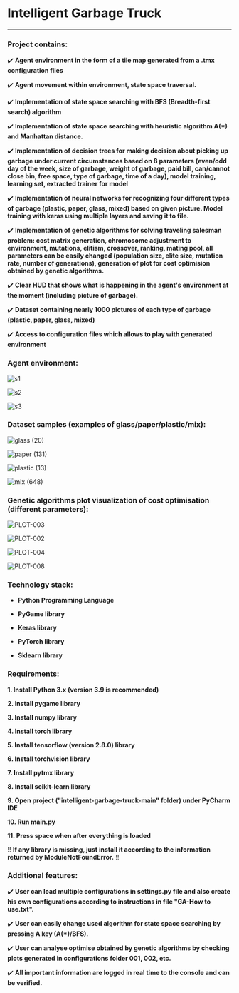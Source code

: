 # Intelligent Garbage Truck

---

### Project contains:

:heavy_check_mark: **Agent environment in the form of a tile map generated from a .tmx configuration files**

:heavy_check_mark: **Agent movement within environment, state space traversal.**

:heavy_check_mark: **Implementation of state space searching with BFS (Breadth-first search) algorithm**

:heavy_check_mark: **Implementation of state space searching with heuristic algorithm A(*) and Manhattan distance.**

:heavy_check_mark: **Implementation of decision trees for making decision about picking up garbage under current circumstances based on 8 parameters (even/odd day of the week, size of garbage, weight of garbage, paid bill, can/cannot close bin, free space, type of garbage, time of a day), model training, learning set, extracted trainer for model**

:heavy_check_mark: **Implementation of neural networks for recognizing four different types of garbage (plastic, paper, glass, mixed) based on given picture. Model training with keras using multiple layers and saving it to file.**

:heavy_check_mark: **Implementation of genetic algorithms for solving traveling salesman problem: cost matrix generation, chromosome adjustment to environment, mutations, elitism, crossover, ranking, mating pool, all parameters can be easily changed (population size, elite size, mutation rate, number of generations), generation of plot for cost optimision obtained by genetic algorithms.**

:heavy_check_mark: **Clear HUD that shows what is happening in the agent's environment at the moment (including picture of garbage).**

:heavy_check_mark: **Dataset containing nearly 1000 pictures of each type of garbage (plastic, paper, glass, mixed)**

:heavy_check_mark: **Access to configuration files which allows to play with generated environment**

### Agent environment:

![s1](https://user-images.githubusercontent.com/72214275/222919705-3ac36d0c-9cae-4c56-bcc7-dd6826db0220.png)

![s2](https://user-images.githubusercontent.com/72214275/222919713-7d319a08-0bc4-4d2c-9474-101292a40d0c.png)

![s3](https://user-images.githubusercontent.com/72214275/222919718-2733e477-43f3-4b2f-980b-0d1b397f16bc.png)

### Dataset samples (examples of glass/paper/plastic/mix):

![glass (20)](https://user-images.githubusercontent.com/72214275/222919732-5634a553-3c5d-45f4-a2a8-44e28a2da4c4.jpg)

![paper (131)](https://user-images.githubusercontent.com/72214275/222919747-37f00c92-3865-48d5-b3c2-aa651ce65d8b.jpg)

![plastic (13)](https://user-images.githubusercontent.com/72214275/222919756-050717de-f3a3-43b2-bd34-7e42a2eb0cb0.jpg)

![mix (648)](https://user-images.githubusercontent.com/72214275/222919821-394071a6-e4dd-4f71-b3df-b84e7d497626.jpg)

### Genetic algorithms plot visualization of cost optimisation (different parameters):

![PLOT-003](https://user-images.githubusercontent.com/72214275/222919869-9d3a4795-4859-4a9f-afba-1f0a29cd2b46.png)

![PLOT-002](https://user-images.githubusercontent.com/72214275/222919930-bf8a2b69-3c03-4d37-948c-e59903499328.png)

![PLOT-004](https://user-images.githubusercontent.com/72214275/222919878-68ab2209-3a17-4f8d-aebb-b5228fca2676.png)

![PLOT-008](https://user-images.githubusercontent.com/72214275/222919899-ee819059-86c8-4f59-8ff7-d6fdaaf4d9cd.png)

### Technology stack:

*  **Python Programming Language**

* **PyGame library**

* **Keras library**

* **PyTorch library**

* **Sklearn library**

### Requirements:

**1. Install Python 3.x (version 3.9 is recommended)**

**2. Install pygame library**

**3. Install numpy library**

**4. Install torch library**

**5. Install tensorflow (version 2.8.0) library**

**6. Install torchvision library**

**7. Install pytmx library**

**8. Install scikit-learn library**

**9. Open project ("intelligent-garbage-truck-main" folder) under PyCharm IDE**

**10. Run main.py**

**11. Press space when after everything is loaded**

:bangbang: **If any library is missing, just install it according to the information returned by ModuleNotFoundError.** :bangbang:

### Additional features:

:heavy_check_mark: **User can load multiple configurations in settings.py file and also create his own configurations according to instructions in file "GA-How to use.txt".**

:heavy_check_mark: **User can easily change used algorithm for state space searching by pressing A key (A(*)/BFS).**

:heavy_check_mark: **User can analyse optimise obtained by genetic algorithms by checking plots generated in configurations folder 001, 002, etc.**

:heavy_check_mark: **All important information are logged in real time to the console and can be verified.**
